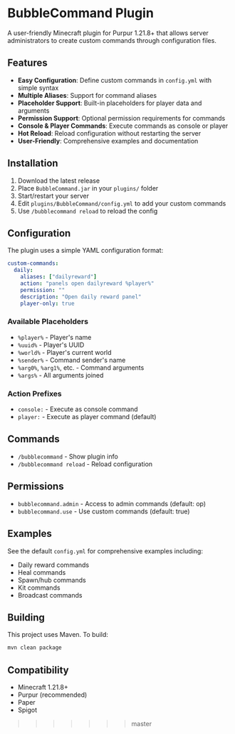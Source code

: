 # BubbleCommand Plugin

A user-friendly Minecraft plugin for Purpur 1.21.8+ that allows server administrators to create custom commands through configuration files.

## Features

- **Easy Configuration**: Define custom commands in `config.yml` with simple syntax
- **Multiple Aliases**: Support for command aliases
- **Placeholder Support**: Built-in placeholders for player data and arguments
- **Permission Support**: Optional permission requirements for commands
- **Console & Player Commands**: Execute commands as console or player
- **Hot Reload**: Reload configuration without restarting the server
- **User-Friendly**: Comprehensive examples and documentation

## Installation

1. Download the latest release
2. Place `BubbleCommand.jar` in your `plugins/` folder
3. Start/restart your server
4. Edit `plugins/BubbleCommand/config.yml` to add your custom commands
5. Use `/bubblecommand reload` to reload the config

## Configuration

The plugin uses a simple YAML configuration format:

```yaml
custom-commands:
  daily:
    aliases: ["dailyreward"]
    action: "panels open dailyreward %player%"
    permission: ""
    description: "Open daily reward panel"
    player-only: true
```

### Available Placeholders

- `%player%` - Player's name
- `%uuid%` - Player's UUID  
- `%world%` - Player's current world
- `%sender%` - Command sender's name
- `%arg0%`, `%arg1%`, etc. - Command arguments
- `%args%` - All arguments joined

### Action Prefixes

- `console:` - Execute as console command
- `player:` - Execute as player command (default)

## Commands

- `/bubblecommand` - Show plugin info
- `/bubblecommand reload` - Reload configuration

## Permissions

- `bubblecommand.admin` - Access to admin commands (default: op)
- `bubblecommand.use` - Use custom commands (default: true)

## Examples

See the default `config.yml` for comprehensive examples including:
- Daily reward commands
- Heal commands
- Spawn/hub commands
- Kit commands
- Broadcast commands

## Building

This project uses Maven. To build:

```bash
mvn clean package
```

## Compatibility

- Minecraft 1.21.8+
- Purpur (recommended)
- Paper
- Spigot
>>>>>>> master

